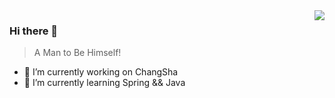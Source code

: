 <img align="right" src="https://github-readme-stats.vercel.app/api?username=qianhuihuiji&show_icons=true&icon_color=805AD5&text_color=718096&bg_color=ffffff&hide_title=true" />

### Hi there 👋
> A Man to Be Himself!


- 🔭 I’m currently working on ChangSha
- 🌱 I’m currently learning Spring && Java

